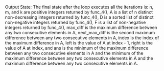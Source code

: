 Output State: The final state after the loop executes all the iterations is: n, m, and k are positive integers returned by func_4(), A is a list of n distinct non-decreasing integers returned by func_4(), D is a sorted list of distinct non-negative integers returned by func_4(), F is a list of non-negative integers returned by func_4(), max_diff is the maximum difference between any two consecutive elements in A, next_max_diff is the second maximum difference between any two consecutive elements in A, index is the index of the maximum difference in A, left is the value of A at index - 1, right is the value of A at index, and ans is the minimum of the maximum difference between any two consecutive elements in A and the minimum of the maximum difference between any two consecutive elements in A and the maximum difference between any two consecutive elements in A.